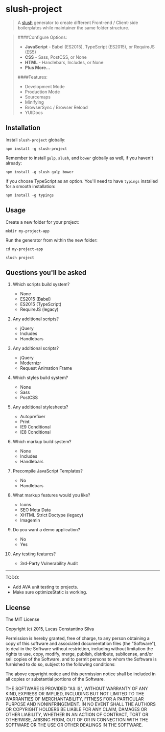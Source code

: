 slush-project
==============

> A [slush](http://slushjs.github.io) generator to create different Front-end / Client-side boilerplates while maintainer the same folder structure. 

> ####Configure Options:
> 
> * **JavaScript** - Babel (ES2015), TypeScript (ES2015), or RequireJS (ES5)
> * **CSS** - Sass, PostCSS, or None
> * **HTML** - Handlebars, Includes, or None
> * **Plus More...**
> 
> ####Features:
> 
> * Development Mode
> * Production Mode
> * Sourcemaps
> * Minifying
> * BrowserSync / Browser Reload
> * YUIDocs


## Installation

Install `slush-project` globally:

```
npm install -g slush-project
```

Remember to install `gulp`, `slush`, and `bower` globally as well, if you haven't already:

```
npm install -g slush gulp bower
```

If you choose TypeScript as an option.  You'll need to have `typings` installed for a smooth installation:

```
npm install -g typings
```

## Usage

Create a new folder for your project:

```
mkdir my-project-app
```

Run the generator from within the new folder:

```
cd my-project-app

slush project
```

## Questions you'll be asked
    

1. Which scripts build system?
	* None 
	* ES2015 (Babel)
	* ES2015 (TypeScript)
	* RequireJS (legacy)
	
1. Any additional scripts?
	* jQuery 
	* Includes
	* Handlebars
	
1. Any additional scripts?
	* jQuery 
	* Modernizr
	* Request Animation Frame
	
1. Which styles build system?
	* None 
	* Sass
	* PostCSS
	
1. Any additional stylesheets?
	* Autoprefixer 
	* Print
	* IE9 Conditional
	* IE8 Conditional
	
1. Which markup build system?
	* None 
	* Includes
	* Handlebars
	
1. Precompile JavaScript Templates?
	* No 
	* Handlebars
	
1. What markup features would you like?
	* Icons 
	* SEO Meta Data
	* XHTML Strict Doctype (legacy)
	* Imagemin
	
1. Do you want a demo application?
	* No 
	* Yes
	
1. Any testing features?
	* 3rd-Party Vulnerability Audit 
	
----

TODO: 

* Add AVA unit testing to projects.
* Make sure optimizeStatic is working.

## License

The MIT License

Copyright (c) 2015, Lucas Constantino Silva

Permission is hereby granted, free of charge, to any person
obtaining a copy of this software and associated documentation
files (the "Software"), to deal in the Software without
restriction, including without limitation the rights to use,
copy, modify, merge, publish, distribute, sublicense, and/or sell
copies of the Software, and to permit persons to whom the
Software is furnished to do so, subject to the following
conditions:

The above copyright notice and this permission notice shall be
included in all copies or substantial portions of the Software.

THE SOFTWARE IS PROVIDED "AS IS", WITHOUT WARRANTY OF ANY KIND,
EXPRESS OR IMPLIED, INCLUDING BUT NOT LIMITED TO THE WARRANTIES
OF MERCHANTABILITY, FITNESS FOR A PARTICULAR PURPOSE AND
NONINFRINGEMENT. IN NO EVENT SHALL THE AUTHORS OR COPYRIGHT
HOLDERS BE LIABLE FOR ANY CLAIM, DAMAGES OR OTHER LIABILITY,
WHETHER IN AN ACTION OF CONTRACT, TORT OR OTHERWISE, ARISING
FROM, OUT OF OR IN CONNECTION WITH THE SOFTWARE OR THE USE OR
OTHER DEALINGS IN THE SOFTWARE.